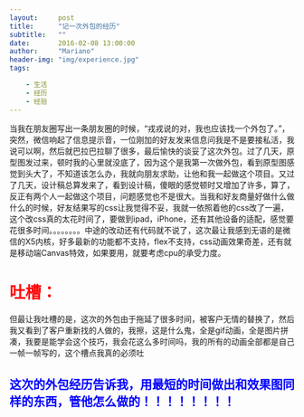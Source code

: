 ```yaml
---
layout:     post
title:      "记一次外包的经历"
subtitle:   ""
date:       2016-02-08 13:00:00
author:     "Mariano"
header-img: "img/experience.jpg"
tags:  

    - 生活 
    - 经历
    - 经验
---
```

  
  
    
当我在朋友圈写出一条朋友圈的时候，“戎戎说的对，我也应该找一个外包了。”，突然，微信响起了信息提示音，一位刚加的好友发来信息问我是不是要接私活，我说可以啊，然后就巴拉巴拉聊了很多，最后愉快的谈妥了这次外包。过了几天，原型图发过来，顿时我的心里就没底了，因为这个是我第一次做外包，看到原型图感觉到头大了，不知道该怎么办，我就向朋友求助，让他和我一起做这个项目。又过了几天，设计稿总算发来了，看到设计稿，傻眼的感觉顿时又增加了许多，算了，反正有两个人一起做这个项目，问题感觉也不是很大。当我和好友商量好做什么做什么的时候，好友结果写的css让我觉得不妥，我就一依照着他的css改了一遍，这个改css真的太花时间了，要做到ipad，iPhone，还有其他设备的适配，感觉要花很多时间。。。。。。。。中途的改动还有代码就不说了，这次最让我感到无语的是微信的X5内核，好多最新的功能都不支持，flex不支持，css动画效果奇差，还有就是移动端Canvas特效，如果要用，就要考虑cpu的承受力度。  
  
    
      
   <h1 style="color:red">吐槽：</h1>但最让我吐槽的是，这次的外包由于拖延了很多时间，被客户无情的替换了，然后我又看到了客户重新找的人做的，我擦，这是什么鬼，全是gif动画，全是图片拼凑，我要是能学会这个技巧，我会花这么多时间吗，我的所有的动画全部都是自己一帧一帧写的，这个槽点我真的必须吐  
     
       
<h2 style="color:blue">这次的外包经历告诉我，用最短的时间做出和效果图同样的东西，管他怎么做的！！！！！！！！</h2>
	